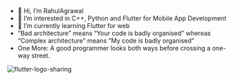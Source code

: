 

- 👋 Hi, I’m RahulAgrawal
- 👀 I’m interested in C++, Python and Flutter for Mobile App Development
- 🌱 I’m currently learning Flutter for web
- “Bad architecture” means “Your code is badly organised” whereas “Complex architecture” means “My code is badly organised”
- One More: A good programmer looks both ways before crossing a one-way street.


<!---
RahulAgrawal111/RahulAgrawal111 is a ✨ special ✨ repository because its `README.md` (this file) appears on your GitHub profile.
You can click the Preview link to take a look at your changes.
--->
![flutter-logo-sharing](https://user-images.githubusercontent.com/67542222/122719851-9aef6280-d223-11eb-9f12-2367fe1e0e74.png)

